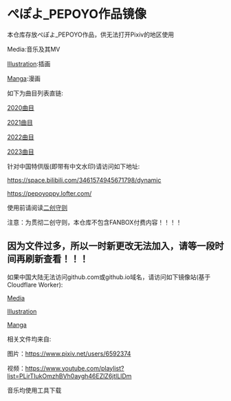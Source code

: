 # ぺぽよ_PEPOYO作品镜像

本仓库存放ぺぽよ_PEPOYO作品，供无法打开Pixiv的地区使用

Media:音乐及其MV

[Illustration](https://github.com/hjm2007/ppymirror/tree/main/Illustration):插画

[Manga](https://github.com/hjm2007/ppymirror/tree/main/Manga):漫画

如下为曲目列表直链:

[2020曲目](https://hjm2007.github.io/ppymirror/Media/2020list)

[2021曲目](https://hjm2007.github.io/ppymirror/Media/2021list)

[2022曲目](https://hjm2007.github.io/ppymirror/Media/2022list)

[2023曲目](https://hjm2007.github.io/ppymirror/Media/2023list)

针对中国特供版(即带有中文水印)请访问如下地址:

https://space.bilibili.com/3461574945671798/dynamic

https://pepoyoppy.lofter.com/


使用前请阅读[二创守则](https://github.com/hjm2007/ppymirror/wiki)

注意：为贯彻二创守则，本仓库不包含FANBOX付费内容！！！！

## 因为文件过多，所以一时新更改无法加入，请等一段时间再刷新查看！！！

如果中国大陆无法访问github.com或github.io域名，请访问如下镜像站(基于Cloudflare Worker):

[Media](https://ppymirror.hhaann.eu.org/mirror)

[Illustration](https://github.hhaann.eu.org/hjm2007/ppymirror/tree/main/Illustration)

[Manga](https://github.hhaann.eu.org/hjm2007/ppymirror/tree/main/Manga)

相关文件均来自:

图片：https://www.pixiv.net/users/6592374

视频：https://www.youtube.com/playlist?list=PLirTIukOmzhBVh0aygh46EZlZ6jtlLlDm

音乐均使用工具下载




